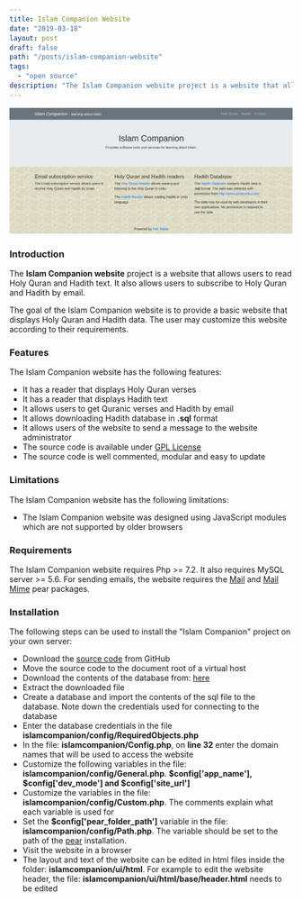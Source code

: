 ```yaml
---
title: Islam Companion Website
date: "2019-03-18"
layout: post
draft: false
path: "/posts/islam-companion-website"
tags:
  - "open source"
description: "The Islam Companion website project is a website that allows users to read Holy Quran and Hadith text. It also allows users to subscribe to Holy Quran and Hadith by email."
---
```


![Islam Companion Website](./islamcompanion-website.png)

### Introduction
The **Islam Companion website** project is a website that allows users to read Holy Quran and Hadith text. It also allows users to subscribe to Holy Quran and Hadith by email.

The goal of the Islam Companion website is to provide a basic website that displays Holy Quran and Hadith data. The user may customize this website according to their requirements.

### Features
The Islam Companion website has the following features:

* It has a reader that displays Holy Quran verses
* It has a reader that displays Hadith text
* It allows users to get Quranic verses and Hadith by email
* It allows downloading Hadith database in **.sql** format
* It allows users of the website to send a message to the website administrator
* The source code is available under [GPL License](https://github.com/nadirlc/islam-companion-website/blob/master/LICENSE)
* The source code is well commented, modular and easy to update

### Limitations
The Islam Companion website has the following limitations:

* The Islam Companion website was designed using JavaScript modules which are not supported by older browsers

### Requirements
The Islam Companion website requires Php >= 7.2. It also requires MySQL server >= 5.6. For sending emails, the website requires the [Mail](https://pear.php.net/package/Mail/) and [Mail Mime](https://pear.php.net/package/Mail_Mime/) pear packages.

### Installation
The following steps can be used to install the "Islam Companion" project on your own server:

* Download the [source code](https://github.com/nadirlc/islam-companion-website/archive/master.zip) from GitHub
* Move the source code to the document root of a virtual host
* Download the contents of the database from: [here](https://islamcompanion.pakjiddat.pk/islamcompanion/data/islamcompanion-website.sql.tar.bz2)
* Extract the downloaded file
* Create a database and import the contents of the sql file to the database. Note down the credentials used for connecting to the database
* Enter the database credentials in the file **islamcompanion/config/RequiredObjects.php**
* In the file: **islamcompanion/Config.php**, on **line 32** enter the domain names that will be used to access the website
* Customize the following variables in the file: **islamcompanion/config/General.php**. **$config['app_name'], $config['dev_mode'] and $config['site_url']**
* Customize the variables in the file: **islamcompanion/config/Custom.php**. The comments explain what each variable is used for
* Set the **$config['pear_folder_path']** variable in the file: **islamcompanion/config/Path.php**. The variable should be set to the path of the [pear](https://pear.php.net/) installation.
* Visit the website in a browser
* The layout and text of the website can be edited in html files inside the folder: **islamcompanion/ui/html**. For example to edit the website header, the file: **islamcompanion/ui/html/base/header.html** needs to be edited
